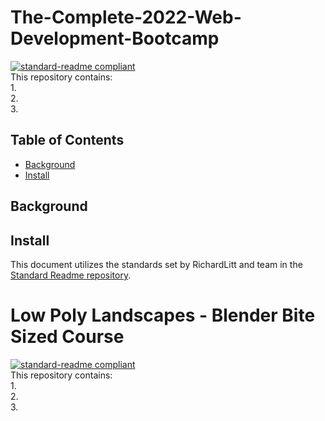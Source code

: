 # The-Complete-2022-Web-Development-Bootcamp
[![standard-readme compliant](https://img.shields.io/badge/readme%20style-standard-brightgreen.svg?style=flat-square)](https://github.com/RichardLitt/standard-readme)
<br>
This repository contains:
<br>
1. 
<br>
2. 
<br>
3. 

## Table of Contents
* [Background](#a-name"background"abackground)
* [Install](#a-name"install"ainstall)

## <a name="background"></a>Background 


## <a name="install"></a>Install
This document utilizes the standards set by RichardLitt and team in the [Standard Readme repository](https://github.com/RichardLitt/standard-readme "Standard Readme repository").


# Low Poly Landscapes - Blender Bite Sized Course
[![standard-readme compliant](https://img.shields.io/badge/readme%20style-standard-brightgreen.svg?style=flat-square)](https://github.com/RichardLitt/standard-readme)
<br>
This repository contains:
<br>
1. 
<br>
2. 
<br>
3. 
